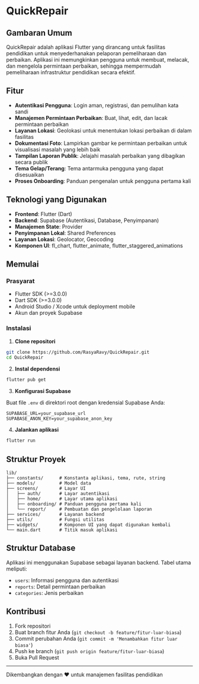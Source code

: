 # QuickRepair

## Gambaran Umum

QuickRepair adalah aplikasi Flutter yang dirancang untuk fasilitas pendidikan untuk menyederhanakan pelaporan pemeliharaan dan perbaikan. Aplikasi ini memungkinkan pengguna untuk membuat, melacak, dan mengelola permintaan perbaikan, sehingga mempermudah pemeliharaan infrastruktur pendidikan secara efektif.

## Fitur

- **Autentikasi Pengguna**: Login aman, registrasi, dan pemulihan kata sandi
- **Manajemen Permintaan Perbaikan**: Buat, lihat, edit, dan lacak permintaan perbaikan
- **Layanan Lokasi**: Geolokasi untuk menentukan lokasi perbaikan di dalam fasilitas
- **Dokumentasi Foto**: Lampirkan gambar ke permintaan perbaikan untuk visualisasi masalah yang lebih baik
- **Tampilan Laporan Publik**: Jelajahi masalah perbaikan yang dibagikan secara publik
- **Tema Gelap/Terang**: Tema antarmuka pengguna yang dapat disesuaikan
- **Proses Onboarding**: Panduan pengenalan untuk pengguna pertama kali

## Teknologi yang Digunakan

- **Frontend**: Flutter (Dart)
- **Backend**: Supabase (Autentikasi, Database, Penyimpanan)
- **Manajemen State**: Provider
- **Penyimpanan Lokal**: Shared Preferences
- **Layanan Lokasi**: Geolocator, Geocoding
- **Komponen UI**: fl_chart, flutter_animate, flutter_staggered_animations

## Memulai

### Prasyarat

- Flutter SDK (>=3.0.0)
- Dart SDK (>=3.0.0)
- Android Studio / Xcode untuk deployment mobile
- Akun dan proyek Supabase

### Instalasi

1. **Clone repositori**

```bash
git clone https://github.com/RasyaRavy/QuickRepair.git
cd QuickRepair
```

2. **Instal dependensi**

```bash
flutter pub get
```

3. **Konfigurasi Supabase**

Buat file `.env` di direktori root dengan kredensial Supabase Anda:

```
SUPABASE_URL=your_supabase_url
SUPABASE_ANON_KEY=your_supabase_anon_key
```

4. **Jalankan aplikasi**

```bash
flutter run
```

## Struktur Proyek

```
lib/
├── constants/      # Konstanta aplikasi, tema, rute, string
├── models/         # Model data
├── screens/        # Layar UI
│   ├── auth/       # Layar autentikasi
│   ├── home/       # Layar utama aplikasi
│   ├── onboarding/ # Panduan pengguna pertama kali
│   └── report/     # Pembuatan dan pengelolaan laporan
├── services/       # Layanan backend
├── utils/          # Fungsi utilitas
├── widgets/        # Komponen UI yang dapat digunakan kembali
└── main.dart       # Titik masuk aplikasi
```

## Struktur Database

Aplikasi ini menggunakan Supabase sebagai layanan backend. Tabel utama meliputi:
- `users`: Informasi pengguna dan autentikasi
- `reports`: Detail permintaan perbaikan
- `categories`: Jenis perbaikan

## Kontribusi

1. Fork repositori
2. Buat branch fitur Anda (`git checkout -b feature/fitur-luar-biasa`)
3. Commit perubahan Anda (`git commit -m 'Menambahkan fitur luar biasa'`)
4. Push ke branch (`git push origin feature/fitur-luar-biasa`)
5. Buka Pull Request

---

Dikembangkan dengan ❤️ untuk manajemen fasilitas pendidikan
